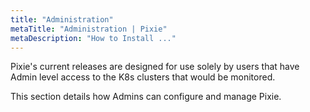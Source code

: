 ```yaml
---
title: "Administration"
metaTitle: "Administration | Pixie"
metaDescription: "How to Install ..."
---
```


Pixie's current releases are designed for use solely by users that have Admin level access to the K8s clusters that would be monitored. 

This section details how Admins can configure and manage Pixie.